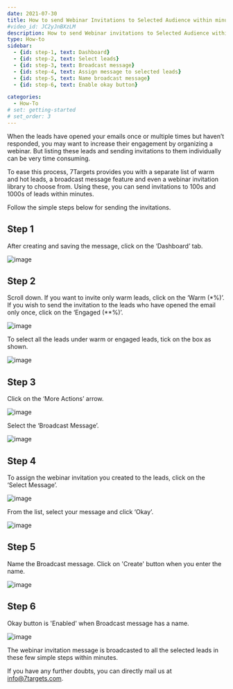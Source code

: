 ```yaml
---
date: 2021-07-30
title: How to send Webinar Invitations to Selected Audience within minutes
#video_id: JC2yJnBXzLM
description: How to send Webinar invitations to Selected Audience within minutes, such as to engaged leads or warm leads.
type: How-to
sidebar:
  - {id: step-1, text: Dashboard}
  - {id: step-2, text: Select leads}
  - {id: step-3, text: Broadcast message}
  - {id: step-4, text: Assign message to selected leads}
  - {id: step-5, text: Name broadcast message}
  - {id: step-6, text: Enable okay button}

categories:
  - How-To
# set: getting-started
# set_order: 3
---
```


When the leads have opened your emails once or multiple times but haven’t responded, you may want to increase their engagement by organizing a webinar. But listing these leads and sending invitations to them individually can be very time consuming.

To ease this process, 7Targets provides you with a separate list of warm and hot leads, a broadcast message feature and even a webinar invitation library to choose from. Using these, you can send invitations to 100s and 1000s of leads within minutes.

Follow the simple steps below for sending the invitations.

## Step 1

After creating and saving the message, click on the ‘Dashboard’ tab.

![image](../../images/webinar-8.png)

## Step 2

Scroll down. If you want to invite only warm leads, click on the ‘Warm (*%)’. If you wish to send the invitation to the leads who have opened the email only once, click on the ‘Engaged (**%)’.

![image](../]../images/webinar-9.png)

To select all the leads under warm or engaged leads, tick on the box as shown.

![image](../../images/webinar-10.png)

## Step 3

Click on the ‘More Actions’ arrow.

![image](../../images/webinar-11.png)

Select the ‘Broadcast Message’.

![image](../../images/webinar-12.png)

## Step 4

To assign the webinar invitation you created to the leads, click on the ‘Select Message’.

![image](../../images/webinar-13.png)

From the list, select your message and click ‘Okay’.

![image](../../images/webinar-14.png)

## Step 5

Name the Broadcast message. Click on 'Create' button when you enter the name. 

![image](../../images/webinar-50.png)

## Step 6

Okay button is 'Enabled' when Broadcast message has a name. 

![image](../../images/webinar-51.png)

The webinar invitation message is broadcasted to all the selected leads in these few simple steps within minutes.

If you have any further doubts, you can directly mail us at info@7targets.com.
